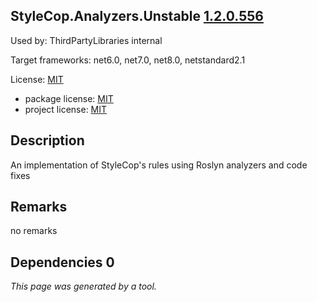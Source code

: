 StyleCop.Analyzers.Unstable [1.2.0.556](https://www.nuget.org/packages/StyleCop.Analyzers.Unstable/1.2.0.556)
--------------------

Used by: ThirdPartyLibraries internal

Target frameworks: net6.0, net7.0, net8.0, netstandard2.1

License: [MIT](../../../../licenses/mit) 

- package license: [MIT](https://licenses.nuget.org/MIT) 
- project license: [MIT](https://github.com/DotNetAnalyzers/StyleCopAnalyzers) 

Description
-----------
An implementation of StyleCop's rules using Roslyn analyzers and code fixes

Remarks
-----------
no remarks


Dependencies 0
-----------


*This page was generated by a tool.*